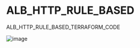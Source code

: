 # ALB_HTTP_RULE_BASED
ALB_HTTP_RULE_BASED_TERRAFORM_CODE


![image](https://user-images.githubusercontent.com/103397110/230756046-c3b98aa1-f5ac-429a-8588-a41740eb6ba6.png)

